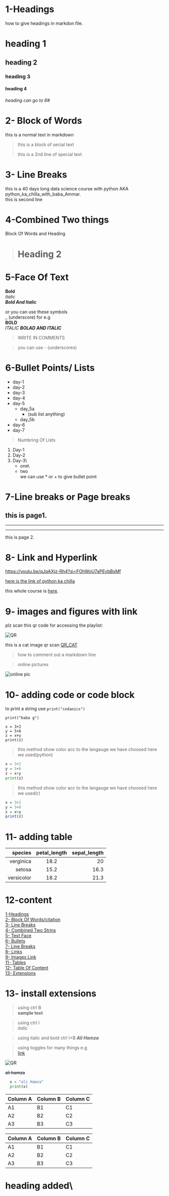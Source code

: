 
# 1-Headings

how to give headings in markdon file.

# heading 1
## heading 2
### heading 3
#### heading 4
###### heading can go to 6#

# 2- Block of Words

this is a normal text in markdown

> this is a block of secial text
>
> this is a 2nd line of special text

# 3- Line Breaks

this is a 40 days long data science course with python
AKA python_ka_chilla_with_baba_Ammar.\
this is second line 

# 4-Combined Two things

Block Of Words and Heading

> # Heading 2

# 5-Face Of Text

**Bold**\
*italic*\
***Bold And Italic***

or you can use these symbols\
_ (underscore)
 for e.g\
  __BOLD__\
  _ITALIC_
  ___BOLAD AND ITALIC___
  > WRITE IN COMMENTS

  > you can use - (underscores)
  

  # 6-Bullet Points/ Lists

  - day-1
  - day-2
  - day-3
  - day-4
  - day-5 
    - day_5a
      - (sub list anything)
    - day_5b
  - day-6
  - day-7
  
 > Numbring Of Lists

 1. Day-1
 2. Day-2
 3. Day-3\
    * one\
    + two  
        we can use * or + to give bullet point

# 7-Line breaks or Page breaks

this is page1.
---
___

***

this is page 2.

# 8- Link and Hyperlink

<https://youtu.be/qJqAXjz-Rh4?si=FOhWoU7aPEybBsMf>

[here is the link of python ka chilla](https://youtu.be/qJqAXjz-Rh4?si=FOhWoU7aPEybBsMf)


[codanics]:https://www.youtube.com/watch?v=QvPekMN4F0w&list=PL9XvIvvVL50HVsu-Ao8NBr0UJSO8O6lBI

this whole course is [here][codanics].

# 9- images and figures with link

plz scan this qr code for accessing the playlist:

![QR](qr.jpg)

this is a cat image qr scan
[QR_CAT](qr_code.htm)
> how to comment out a markdown line

<!-- ![QR](qr.jpg) -->

[//]: ![QR](qr.jpg)

> online pictures

![online pic](https://www.google.com/url?sa=i&url=https%3A%2F%2Fwww.womansday.com%2Flife%2Fg32979681%2Fcute-cat-photos%2F&psig=AOvVaw2AXZUb2RNOdO_oCC9h2BKG&ust=1698261302248000&source=images&cd=vfe&ved=0CBEQjRxqFwoTCICktb-yj4IDFQAAAAAdAAAAABAo)

# 10- adding code or code block

to print a string use `print("codanics")`

`print("baba g")`

``` 
x = 3+2
y = 5+6
z = x+y
print(z)
```
> this method show color acc to the langauge we have choosed here we used(python)
 
```python 
x = 3+2
y = 5+6
z = x+y
print(z)
```
> this method show color acc to the langauge we have choosed here we used(r)
```r 
x = 3+2
y = 5+6
z = x+y
print(z)
```

# 11- adding table

| species | petal_length | sepal_length|
|-----:|:-----:|-----:|
|verginica|18.2|20|
|setosa|15.2|16.3|
|versicolor|18.2|21.3|


# 12-content

[1-Headings](#1-headings)\
[2- Block Of Words/citation](#2--block-of-words)\
[3- Line Breaks](#3--line-breaks)\
[4- Combined Two Strins](#4-combined-two-things)\
[5- Text Face](#5-face-of-text)\
[6- Bullets](#6-bullet-points-lists)\
[7- Line Breaks](#7-line-breaks-or-page-breaks)\
[8- Links](#8--link-and-hyperlink)\
[9- Images Link](#9--images-and-figures-with-link)
[](#10--adding-code-or-code-block)\
[11- Tables](#11--adding-table)\
[12- Table Of Content](#12-content)\
[13- Extensions](#13--install-extensions)

# 13- install extensions

> using ctrl B\
**sample text**

> using ctrl I\
   _italic_

> using italic and bold ctrl I+B
 **_Ali Hamza_**

> using toggles for many things e.g\
  [link](https://web.whatsapp.com/)

  ![QR](qr.jpg)

  ~~ali hamza~~

```python
  x = "ali Hamza"
  print(x)

```

Column A | Column B | Column C
---------|----------|---------
 A1 | B1 | C1
 A2 | B2 | C2
 A3 | B3 | C3


Column A | Column B | Column C
---------|----------|---------
 A1 | B1 | C1
 A2 | B2 | C2
 A3 | B3 | C3

 # heading added\
 

 

